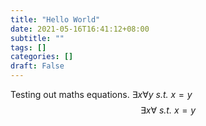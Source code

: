 ```yaml
---
title: "Hello World"
date: 2021-05-16T16:41:12+08:00
subtitle: ""
tags: []
categories: []
draft: False
---
```


Testing out maths equations. $\exists x \forall y$ *s.t.* $x=y$
$$
\exists x \forall \textit{ s.t. } x=y
$$
